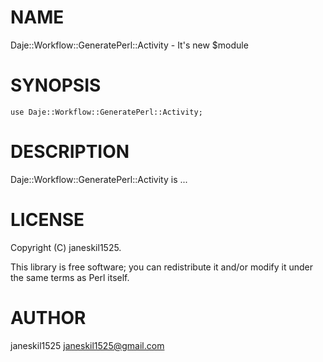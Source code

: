 
# NAME

Daje::Workflow::GeneratePerl::Activity - It's new $module

# SYNOPSIS

    use Daje::Workflow::GeneratePerl::Activity;

# DESCRIPTION

Daje::Workflow::GeneratePerl::Activity is ...

# LICENSE

Copyright (C) janeskil1525.

This library is free software; you can redistribute it and/or modify
it under the same terms as Perl itself.

# AUTHOR

janeskil1525 <janeskil1525@gmail.com>
